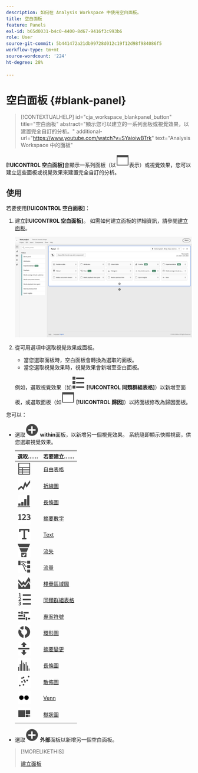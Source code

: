 ```yaml
---
description: 如何在 Analysis Workspace 中使用空白面板。
title: 空白面板
feature: Panels
exl-id: b65d0031-b4c0-4400-8d67-9416f3c993b6
role: User
source-git-commit: 5b441472a21db99728d012c19f12d98f984086f5
workflow-type: tm+mt
source-wordcount: '224'
ht-degree: 28%

---
```


# 空白面板 {#blank-panel}

<!-- markdownlint-disable MD034 -->

>[!CONTEXTUALHELP]
>id="cja_workspace_blankpanel_button"
>title="空白面板"
>abstract="顯示您可以建立的一系列面板或視覺效果，以建置完全自訂的分析。"
>additional-url="https://www.youtube.com/watch?v=SYaioiwBTrk" text="Analysis Workspace 中的面板"

<!-- markdownlint-enable MD034 -->


**[!UICONTROL 空白面板]**&#x200B;會顯示一系列面板（以![WebPage](/help/assets/icons/WebPage.svg)表示）或視覺效果，您可以建立這些面板或視覺效果來建置完全自訂的分析。

## 使用

若要使用&#x200B;**[!UICONTROL 空白面板]**：

1. 建立&#x200B;**[!UICONTROL 空白面板]**。 如需如何建立面板的詳細資訊，請參閱[建立面板](panels.md#create-a-panel)。

   ![建立面板](assets/create-panel.png)



1. 從可用選項中選取視覺效果或面板。


   * 當您選取面板時，空白面板會轉換為選取的面板。
   * 當您選取視覺效果時，視覺效果會新增至空白面板。

   例如，選取視覺效果（如![ViewList](/help/assets/icons/ViewList.svg) **[!UICONTROL 同類群組表格]**）以新增至面板，或選取面板（如![WebPage](/help/assets/icons/WebPage.svg) **[!UICONTROL 歸因]**）以將面板修改為歸因面板。



您可以：

* 選取![AddCircle](/help/assets/icons/AddCircle.svg) **within**&#x200B;面板，以新增另一個視覺效果。 系統隨即顯示快顯視窗，供您選取視覺效果。

  | 選取…… | 若要建立…… |
  |---|---|
  | ![表格](/help/assets/icons/Table.svg) | [自由表格](/help/analysis-workspace/visualizations/freeform-table/freeform-table.md) |
  | ![折線圖](/help/assets/icons/GraphTrend.svg) | [折線圖](/help/analysis-workspace/visualizations/line.md) |
  | ![GraphBarVertical](/help/assets/icons/GraphBarVertical.svg) | [長條圖](/help/analysis-workspace/visualizations/bar.md) |
  | ![123](/help/assets/icons/123.svg) | [摘要數字](/help/analysis-workspace/visualizations/summary-number-change.md) |
  | ![Text](/help/assets/icons/Text.svg) | [Text](/help/analysis-workspace/visualizations/text.md) |
  | ![轉換漏斗](/help/assets/icons/ConversionFunnel.svg) | [流失](/help/analysis-workspace/visualizations/fallout/fallout-flow.md) |
  | ![工作流程](/help/assets/icons/GraphPathing.svg) | [流量](/help/analysis-workspace/visualizations/c-flow/flow.md) |
  | ![GraphAreaStacked](/help/assets/icons/GraphAreaStacked.svg) | [棧疊區域圖](/help/analysis-workspace/visualizations/area.md) |
  | ![文字編號](/help/assets/icons/TextNumbered.svg) | [同類群組表格](/help/analysis-workspace/visualizations/cohort-table/t-cohort.md) |
  | ![GraphBullet](/help/assets/icons/GraphBullet.svg) | [專案符號](/help/analysis-workspace/visualizations/bullet-graph.md) |
  | ![GraphDonut](/help/assets/icons/GraphDonut.svg) | [環形圖](/help/analysis-workspace/visualizations/donut.md) |
  | ![MoveUpDown](/help/assets/icons/MoveUpDown.svg) | [摘要變更](/help/analysis-workspace/visualizations/summary-number-change.md) |
  | ![長條圖](/help/assets/icons/Histogram.svg) | [長條圖](/help/analysis-workspace/visualizations/histogram.md) |
  | ![圖表散佈圖](/help/assets/icons/GraphScatter.svg) | [散佈圖](/help/analysis-workspace/visualizations/scatterplot.md) |
  | ![類型](/help/assets/icons/TwoDots.svg) | [Venn](/help/analysis-workspace/visualizations/venn.md) |
  | ![GraphTree](/help/assets/icons/GraphTree.svg) | [樹狀圖](/help/analysis-workspace/visualizations/treemap.md) |

* 選取![AddCircle](/help/assets/icons/AddCircle.svg) **外部**&#x200B;面板以新增另一個空白面板。


>[!MORELIKETHIS]
>
>[建立面板](/help/analysis-workspace/c-panels/panels.md#create-a-panel)
>
